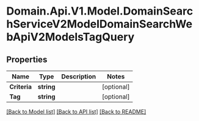 # Domain.Api.V1.Model.DomainSearchServiceV2ModelDomainSearchWebApiV2ModelsTagQuery
## Properties

Name | Type | Description | Notes
------------ | ------------- | ------------- | -------------
**Criteria** | **string** |  | [optional] 
**Tag** | **string** |  | [optional] 

[[Back to Model list]](../README.md#documentation-for-models) [[Back to API list]](../README.md#documentation-for-api-endpoints) [[Back to README]](../README.md)

